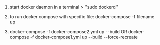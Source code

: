 1. start docker daemon in a terminal > ''sudo dockerd''

2. to run docker compose with specific file: docker-compose -f filename up

3. docker-compose -f docker-compose2.yml up --build OR docker-compose -f docker-compose1.yml up --build --force-recreate